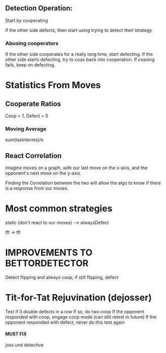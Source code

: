 ## Detection Operation:
Start by cooperating

If the other side defects, then start using trying to detect their strategy

### Abusing cooperators

If the other side cooperates for a really long time, start defecting.
If the other side starts defecting, try to coax back into cooperation.
If coaxing fails, keep on defecting.

# Statistics From Moves
## Cooperate Ratios

Coop = 1, Defect = 0

### Moving Average
sum(lastnterms)/n

## React Correlation
Imagine moves on a graph, with our last move on the x-axis, and the opponent's next move
on the y-axis.

Finding the Correlation between the two will allow the algo to know if there is a response
from our moves.

# Most common strategies
static (don't react to our moves) --> alwaysDefect

tft -> tft

# IMPROVEMENTS TO BETTORDETECTOR
Detect flipping and always coop, if still flipping, defect

# Tit-for-Tat Rejuvination (dejosser)
Test if 3 double defects in a row
If so, do two coop
If the opponent responded with coop, engage coop mode (can still retest in future)
If the opponent responded with defect, never do this test again

#### MUST FIX
joss und detective
